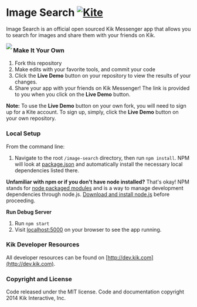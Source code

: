 # Image Search      [![Kite](https://usekite.com/live-demo-button.png)](https://localhost/deploy/ksr85Y3t38x7RzfHx)

Image Search is an official open sourced Kik Messenger app that allows you to search for images and share them with your friends on Kik.

<img align="left" style="float:left;" src="sample.png">


### Make It Your Own

  1. Fork this repository
  2. Make edits with your favorite tools, and commit your code
  3. Click the **Live Demo** button on your repository to view the results of your changes.
  4. Share your app with your friends on Kik Messenger! The link is provided to you when you click on the **Live Demo** button.  

**Note:** To use the **Live Demo** button on your own fork, you will need to sign up for a Kite account. To sign up, simply, click the **Live Demo** button on your own repository.   


### Local Setup

From the command line:

1. Navigate to the root `/image-search` directory, then run `npm install`. NPM will look at [package.json](https://github.com/twbs/bootstrap/blob/master/package.json) and automatically install the necessary local dependencies listed there.

**Unfamiliar with npm or if you don't have node installed?** That's okay! NPM stands for [node packaged modules](http://npmjs.org/) and is a way to manage development dependencies through node.js. [Download and install node.js](http://nodejs.org/download/) before proceeding.

**Run Debug Server**

1. Run `npm start`
2. Visit [localhost:5000](http://localhost:5000/) on your browser to see the app running.


### Kik Developer Resources

All developer resources can be found on [http://dev.kik.com](http://dev.kik.com).


### Copyright and License

Code released under the MIT license. Code and documentation copyright 2014 Kik Interactive, Inc.
